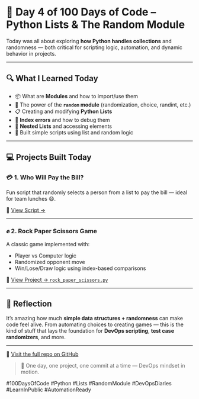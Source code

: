 

# 🚀 Day 4 of 100 Days of Code – Python Lists & The Random Module

Today was all about exploring **how Python handles collections** and randomness — both critical for scripting logic, automation, and dynamic behavior in projects.

---

## 🔍 What I Learned Today

* 📦 What are **Modules** and how to import/use them
* 🎲 The power of the **`random` module** (randomization, choice, randint, etc.)
* 📋 Creating and modifying **Python Lists**
* 🤯 **Index errors** and how to debug them
* 🧩 **Nested Lists** and accessing elements
* 🧠 Built simple scripts using list and random logic

---

## 💻 Projects Built Today

### 💳 1. Who Will Pay the Bill?

Fun script that randomly selects a person from a list to pay the bill — ideal for team lunches 😄.

🔗 [View Script → ](./Who_will_pay_the_bill.py)

---

### ✊ 2. Rock Paper Scissors Game

A classic game implemented with:

* Player vs Computer logic
* Randomized opponent move
* Win/Lose/Draw logic using index-based comparisons

🔗 [View Project → `rock_paper_scissors.py`](./Game_rock_paper_scissors.py)

---

## 🎯 Reflection

It’s amazing how much **simple data structures + randomness** can make code feel alive. From automating choices to creating games — this is the kind of stuff that lays the foundation for **DevOps scripting**, **test case randomizers**, and more.

---

📎 [Visit the full repo on GitHub](https://github.com/abdulraheem381/100-days-of-code-python)

> 🚀 One day, one project, one commit at a time — DevOps mindset in motion.

\#100DaysOfCode #Python #Lists #RandomModule #DevOpsDiaries #LearnInPublic #AutomationReady

